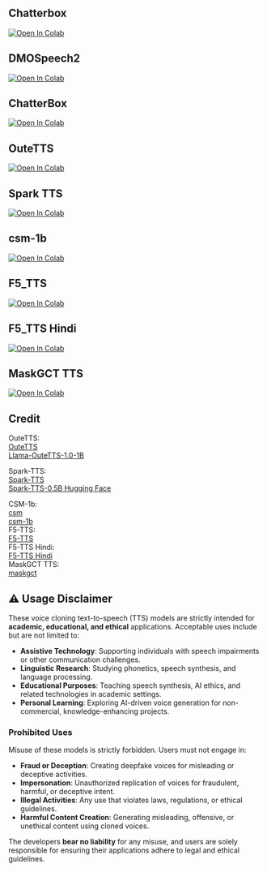 


## Chatterbox
[![Open In Colab](https://colab.research.google.com/assets/colab-badge.svg)](https://colab.research.google.com/github/NeuralFalconYT/chatterbox-colab/blob/main/ChatterBox_Podcast.ipynb) <br>


## DMOSpeech2
[![Open In Colab](https://colab.research.google.com/assets/colab-badge.svg)](https://colab.research.google.com/github/NeuralFalconYT/Spark-TTS-Colab/blob/main/DMOSpeech2.ipynb) <br>

## ChatterBox
[![Open In Colab](https://colab.research.google.com/assets/colab-badge.svg)](https://colab.research.google.com/github/NeuralFalconYT/chatterbox-colab/blob/main/ChatterBox_Colab.ipynb) <br>

## OuteTTS
[![Open In Colab](https://colab.research.google.com/assets/colab-badge.svg)](https://colab.research.google.com/github/NeuralFalconYT/Spark-TTS-Colab/blob/main/Try_OuteTTS.ipynb) <br>

## Spark TTS
[![Open In Colab](https://colab.research.google.com/assets/colab-badge.svg)](https://colab.research.google.com/github/NeuralFalconYT/Spark-TTS-Colab/blob/main/Spark_TTS_Colab.ipynb) <br>

## csm-1b
[![Open In Colab](https://colab.research.google.com/assets/colab-badge.svg)](https://colab.research.google.com/github/NeuralFalconYT/Spark-TTS-Colab/blob/main/CSM.ipynb) <br>

## F5_TTS
[![Open In Colab](https://colab.research.google.com/assets/colab-badge.svg)](https://colab.research.google.com/github/NeuralFalconYT/Spark-TTS-Colab/blob/main/F5_TTS_Latest.ipynb) <br>

## F5_TTS Hindi
[![Open In Colab](https://colab.research.google.com/assets/colab-badge.svg)](https://colab.research.google.com/github/NeuralFalconYT/Spark-TTS-Colab/blob/main/F5_TTS_Hindi_Small.ipynb) <br>

## MaskGCT TTS
[![Open In Colab](https://colab.research.google.com/assets/colab-badge.svg)](https://colab.research.google.com/github/NeuralFalconYT/Spark-TTS-Colab/blob/main/MaskGCT_TTS.ipynb) <br>

## Credit
OuteTTS:<br>
[OuteTTS](https://github.com/edwko/OuteTTS) <br>
[Llama-OuteTTS-1.0-1B](https://huggingface.co/OuteAI/Llama-OuteTTS-1.0-1B) <br>

Spark-TTS:<br>
[Spark-TTS](https://github.com/SparkAudio/Spark-TTS) <br>
[Spark-TTS-0.5B Hugging Face](https://huggingface.co/SparkAudio/Spark-TTS-0.5B)

CSM-1b: <br>
[csm](https://github.com/SesameAILabs/csm) <br>
[csm-1b ](https://huggingface.co/sesame/csm-1b)<br>
F5-TTS:<br>
[F5-TTS](https://github.com/SWivid/F5-TTS)<br>
F5-TTS Hindi:<br>
[F5-TTS Hindi](https://github.com/rumourscape/F5-TTS) <br>
MaskGCT TTS:<br>
[maskgct](https://github.com/open-mmlab/Amphion/tree/main/models/tts/maskgct) <br>

## ⚠️ Usage Disclaimer  

These voice cloning text-to-speech (TTS) models are strictly intended for **academic, educational, and ethical** applications. Acceptable uses include but are not limited to:  

- **Assistive Technology**: Supporting individuals with speech impairments or other communication challenges.  
- **Linguistic Research**: Studying phonetics, speech synthesis, and language processing.  
- **Educational Purposes**: Teaching speech synthesis, AI ethics, and related technologies in academic settings.  
- **Personal Learning**: Exploring AI-driven voice generation for non-commercial, knowledge-enhancing projects.  

### **Prohibited Uses**  
Misuse of these models is strictly forbidden. Users must not engage in:  

- **Fraud or Deception**: Creating deepfake voices for misleading or deceptive activities.  
- **Impersonation**: Unauthorized replication of voices for fraudulent, harmful, or deceptive intent.  
- **Illegal Activities**: Any use that violates laws, regulations, or ethical guidelines.  
- **Harmful Content Creation**: Generating misleading, offensive, or unethical content using cloned voices.  

The developers **bear no liability** for any misuse, and users are solely responsible for ensuring their applications adhere to legal and ethical guidelines.  

